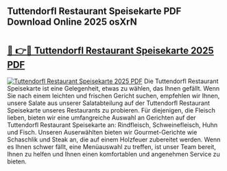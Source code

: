 ## Tuttendorfl Restaurant Speisekarte PDF Download Online 2025 osXrN

# <h2><a href="http://gccg0m.nevu.top/?p=Tuttendorfl+Restaurant+Speisekarte">🔗 👉🔴 Tuttendorfl Restaurant Speisekarte 2025 PDF</a></h2>

[![Tuttendorfl Restaurant Speisekarte 2025 PDF](https://i.imgur.com/dBaPXMq.png)](http://gccg0m.nevu.top/?p=Tuttendorfl+Restaurant+Speisekarte)
Die Tuttendorfl Restaurant Speisekarte ist eine Gelegenheit, etwas zu wählen, das Ihnen gefällt. Wenn Sie nach einem leichten und frischen Gericht suchen, empfehlen wir Ihnen, unsere Salate aus unserer Salatabteilung auf der Tuttendorfl Restaurant Speisekarte unseres Restaurants zu probieren. Für diejenigen, die Fleisch lieben, bieten wir eine umfangreiche Auswahl an Gerichten auf der Tuttendorfl Restaurant Speisekarte an: Rindfleisch, Schweinefleisch, Huhn und Fisch. Unseren Auserwählten bieten wir Gourmet-Gerichte wie Schaschlik und Steak an, die auf einem Holzfeuer zubereitet werden. Wenn es Ihnen schwer fällt, eine Menüauswahl zu treffen, ist unser Team bereit, Ihnen zu helfen und Ihnen einen komfortablen und angenehmen Service zu bieten.
